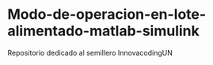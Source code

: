 # Modo-de-operacion-en-lote-alimentado-matlab-simulink
Repositorio dedicado al semillero InnovacodingUN
